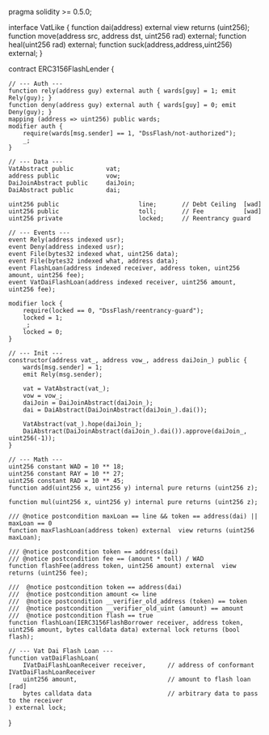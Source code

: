pragma solidity >= 0.5.0;


interface VatLike {
    function dai(address) external view returns (uint256);
    function move(address src, address dst, uint256 rad) external;
    function heal(uint256 rad) external;
    function suck(address,address,uint256) external;
}

contract ERC3156FlashLender {

    // --- Auth ---
    function rely(address guy) external auth { wards[guy] = 1; emit Rely(guy); }
    function deny(address guy) external auth { wards[guy] = 0; emit Deny(guy); }
    mapping (address => uint256) public wards;
    modifier auth {
        require(wards[msg.sender] == 1, "DssFlash/not-authorized");
        _;
    }

    // --- Data ---
    VatAbstract public         vat;
    address public             vow;
    DaiJoinAbstract public     daiJoin;
    DaiAbstract public         dai;
    
    uint256 public                      line;       // Debt Ceiling  [wad]
    uint256 public                      toll;       // Fee           [wad]
    uint256 private                     locked;     // Reentrancy guard

    // --- Events ---
    event Rely(address indexed usr);
    event Deny(address indexed usr);
    event File(bytes32 indexed what, uint256 data);
    event File(bytes32 indexed what, address data);
    event FlashLoan(address indexed receiver, address token, uint256 amount, uint256 fee);
    event VatDaiFlashLoan(address indexed receiver, uint256 amount, uint256 fee);

    modifier lock {
        require(locked == 0, "DssFlash/reentrancy-guard");
        locked = 1;
        _;
        locked = 0;
    }

    // --- Init ---
    constructor(address vat_, address vow_, address daiJoin_) public {
        wards[msg.sender] = 1;
        emit Rely(msg.sender);

        vat = VatAbstract(vat_);
        vow = vow_;
        daiJoin = DaiJoinAbstract(daiJoin_);
        dai = DaiAbstract(DaiJoinAbstract(daiJoin_).dai());

        VatAbstract(vat_).hope(daiJoin_);
        DaiAbstract(DaiJoinAbstract(daiJoin_).dai()).approve(daiJoin_, uint256(-1));
    }

    // --- Math ---
    uint256 constant WAD = 10 ** 18;
    uint256 constant RAY = 10 ** 27;
    uint256 constant RAD = 10 ** 45;
    function add(uint256 x, uint256 y) internal pure returns (uint256 z);

    function mul(uint256 x, uint256 y) internal pure returns (uint256 z);

    /// @notice postcondition maxLoan == line && token == address(dai) || maxLoan == 0 
    function maxFlashLoan(address token) external  view returns (uint256 maxLoan);

    /// @notice postcondition token == address(dai)
    /// @notice postcondition fee == (amount * toll) / WAD
    function flashFee(address token, uint256 amount) external  view returns (uint256 fee);

    ///  @notice postcondition token == address(dai)
    ///  @notice postcondition amount <= line
    ///  @notice postcondition __verifier_old_address (token) == token
    ///  @notice postcondition __verifier_old_uint (amount) == amount
    ///  @notice postcondition flash == true
    function flashLoan(IERC3156FlashBorrower receiver, address token, uint256 amount, bytes calldata data) external lock returns (bool flash);

    // --- Vat Dai Flash Loan ---
    function vatDaiFlashLoan(
        IVatDaiFlashLoanReceiver receiver,      // address of conformant IVatDaiFlashLoanReceiver
        uint256 amount,                         // amount to flash loan [rad]
        bytes calldata data                     // arbitrary data to pass to the receiver
    ) external lock;
}

